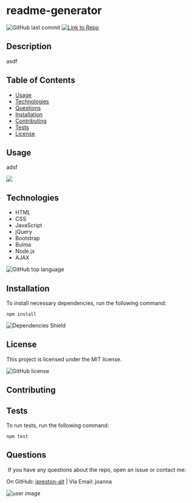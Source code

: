 # readme-generator
![GitHub last commit](https://img.shields.io/github/last-commit/jpreston-alt/readme-generator) [![Link to Repo](https://img.shields.io/badge/Link%20to%20Repo-blue.svg)](https://github.com/jpreston-alt/readme-generator)

## Description
asdf
## Table of Contents
* [Usage](#usage)
* [Technologies](#technologies)
* [Questions](#questions)
* [Installation](#Installation)
* [Contributing](#Contributing)
* [Tests](#Tests)
* [License](#License)

## Usage
adsf

![](asdf)
## Technologies
* HTML
* CSS
* JavaScript
* jQuery
* Bootstrap
* Bulma
* Node.js
* AJAX

![GitHub top language](https://img.shields.io/github/languages/top/jpreston-alt/readme-generator)

## Installation
To install necessary dependencies, run the following command:
```
npm install
```
![Dependencies Shield](https://img.shields.io/david/jpreston-alt/readme-generator)

## License
This project is licensed under the MIT license. 

![GitHub license](https://img.shields.io/badge/license-MIT-blue.svg)

## Contributing


## Tests
To run tests, run the following command: 
``` 
npm test 
```


## Questions
​
If you have any questions about the repo, open an issue or contact me:

On GitHub: [jpreston-alt](https://api.github.com/users/jpreston-alt) | Via Email: joanna

![user image](https://avatars1.githubusercontent.com/u/58855401?v=4&s=100)